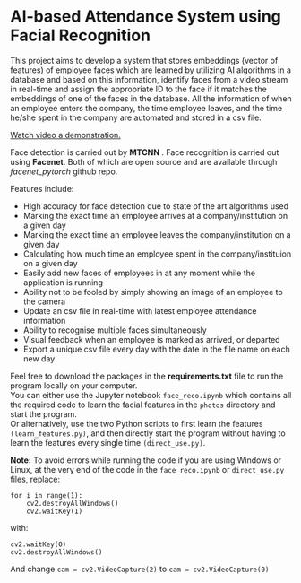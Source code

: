 # AI-based Attendance System using Facial Recognition
This project aims to develop a system that stores embeddings (vector of features) of employee faces which are learned by utilizing AI algorithms in a database and based on this information, identify faces from a video stream in real-time and assign the appropriate ID to the face if it matches the embeddings of one of the faces in the database. All the information of when an employee enters the company, the time employee leaves, and the time he/she spent in the company are automated and stored in a csv file.

[Watch video a demonstration.](https://youtu.be/NxIFCbIStIQ)

Face detection is carried out by **MTCNN** . Face recognition is carried out using **Facenet**. Both of which are open source and are available through _facenet_pytorch_ github repo.

Features include:
* High accuracy for face detection due to state of the art algorithms used
* Marking the exact time an employee arrives at a company/institution on a given day
* Marking the exact time an employee leaves the company/institution on a given day
* Calculating how much time an employee spent in the company/instituion on a given day
* Easily add new faces of employees in at any moment while the application is running
* Ability not to be fooled by simply showing an image of an employee to the camera
* Update an csv file in real-time with latest employee attendance information
* Ability to recognise multiple faces simultaneously
* Visual feedback when an employee is marked as arrived, or departed
* Export a unique csv file every day with the date in the file name on each new day

Feel free to download the packages in the **requirements.txt** file to run the program locally on your computer.
<br>
You can either use the Jupyter notebook ``face_reco.ipynb`` which contains all the required code to learn the facial features in the ```photos``` directory and start the program. <br>
Or alternatively, use the two Python scripts to first learn the features ``(learn_features.py)``, and then directly start the program without having to learn the features every single time ``(direct_use.py)``.
<br>

**Note:** To avoid errors while running the code if you are using Windows or Linux, at the very end of the code in the ``face_reco.ipynb`` or ``direct_use.py`` files, replace:
```
for i in range(1):
    cv2.destroyAllWindows()
    cv2.waitKey(1)
```

with:
```
cv2.waitKey(0)
cv2.destroyAllWindows()
```
And change ``cam = cv2.VideoCapture(2)`` to ``cam = cv2.VideoCapture(0)``

